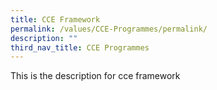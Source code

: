 ```yaml
---
title: CCE Framework
permalink: /values/CCE-Programmes/permalink/
description: ""
third_nav_title: CCE Programmes
---
```

This is the description for cce framework